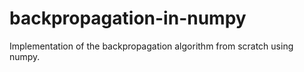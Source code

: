 # backpropagation-in-numpy
Implementation of the backpropagation algorithm from scratch using numpy.
